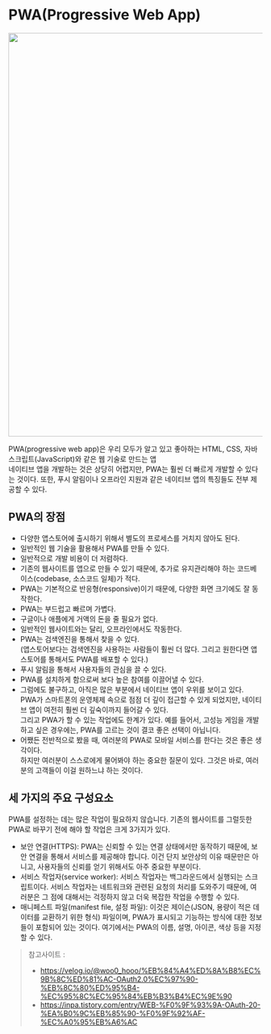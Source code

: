 # PWA(Progressive Web App)

<img src="https://web-dev.imgix.net/image/tcFciHGuF3MxnTr1y5ue01OGLBn2/1DKtUFjXLJbiiruKA9P1.svg" width="800"> <br>

PWA(progressive web app)은 우리 모두가 알고 있고 좋아하는 HTML, CSS, 자바스크립트(JavaScript)와 같은 웹 기술로 만드는 앱 <br>
네이티브 앱을 개발하는 것은 상당히 어렵지만, PWA는 훨씬 더 빠르게 개발할 수 있다는 것이다. 
또한, 푸시 알림이나 오프라인 지원과 같은 네이티브 앱의 특징들도 전부 제공할 수 있다.

## PWA의 장점

- 다양한 앱스토어에 출시하기 위해서 별도의 프로세스를 거치지 않아도 된다.
- 일반적인 웹 기술을 활용해서 PWA를 만들 수 있다.
- 일반적으로 개발 비용이 더 저렴하다.
- 기존의 웹사이트를 앱으로 만들 수 있기 때문에, 추가로 유지관리해야 하는 코드베이스(codebase, 소스코드 일체)가 적다.
- PWA는 기본적으로 반응형(responsive)이기 때문에, 다양한 화면 크기에도 잘 동작한다.
- PWA는 부드럽고 빠르며 가볍다.
- 구글이나 애플에게 거액의 돈을 줄 필요가 없다.
- 일반적인 웹사이트와는 달리, 오프라인에서도 작동한다.
- PWA는 검색엔진을 통해서 찾을 수 있다. <br> (앱스토어보다는 검색엔진을 사용하는 사람들이 훨씬 더 많다. 그리고 원한다면 앱스토어를 통해서도 PWA를 배포할 수 있다.)
- 푸시 알림을 통해서 사용자들의 관심을 끌 수 있다.
- PWA를 설치하게 함으로써 보다 높은 참여를 이끌어낼 수 있다.
- 그럼에도 불구하고, 아직은 많은 부분에서 네이티브 앱이 우위를 보이고 있다. <br> PWA가 스마트폰의 운영체제 속으로 점점 더 깊이 접근할 수 있게 되었지만, 네이티브 앱이 여전히 훨씬 더 깊숙이까지 들어갈 수 있다. <br> 그리고 PWA가 할 수 있는 작업에도 한계가 있다. 예를 들어서, 고성능 게임을 개발하고 싶은 경우에는, PWA를 고르는 것이 결코 좋은 선택이 아닙니다.
- 어쨌든 전반적으로 봤을 때, 여러분의 PWA로 모바일 서비스를 한다는 것은 좋은 생각이다. <br> 하지만 여러분이 스스로에게 물어봐야 하는 중요한 질문이 있다. 그것은 바로, 여러분의 고객들이 이걸 원하느냐 하는 것이다.

## 세 가지의 주요 구성요소
PWA를 설정하는 데는 많은 작업이 필요하지 않습니다. 기존의 웹사이트를 그럴듯한 PWA로 바꾸기 전에 해야 할 작업은 크게 3가지가 있다.

- 보안 연결(HTTPS): PWA는 신뢰할 수 있는 연결 상태에서만 동작하기 때문에, 보안 연결을 통해서 서비스를 제공해야 합니다. 이건 단지 보안상의 이유 때문만은 아니고, 사용자들의 신뢰를 얻기 위해서도 아주 중요한 부분이다.
- 서비스 작업자(service worker): 서비스 작업자는 백그라운드에서 실행되는 스크립트이다. 서비스 작업자는 네트워크와 관련된 요청의 처리를 도와주기 때문에, 여러분은 그 점에 대해서는 걱정하지 않고 더욱 복잡한 작업을 수행할 수 있다.
- 매니페스트 파일(manifest file, 설정 파일): 이것은 제이슨(JSON, 용량이 적은 데이터를 교환하기 위한 형식) 파일이며, PWA가 표시되고 기능하는 방식에 대한 정보들이 포함되어 있는 것이다. 여기에서는 PWA의 이름, 설명, 아이콘, 색상 등을 지정할 수 있다.

> 참고사이트 : 
> - https://velog.io/@woo0_hooo/%EB%84%A4%ED%8A%B8%EC%9B%8C%ED%81%AC-OAuth2.0%EC%97%90-%EB%8C%80%ED%95%B4-%EC%95%8C%EC%95%84%EB%B3%B4%EC%9E%90
> - https://inpa.tistory.com/entry/WEB-%F0%9F%93%9A-OAuth-20-%EA%B0%9C%EB%85%90-%F0%9F%92%AF-%EC%A0%95%EB%A6%AC